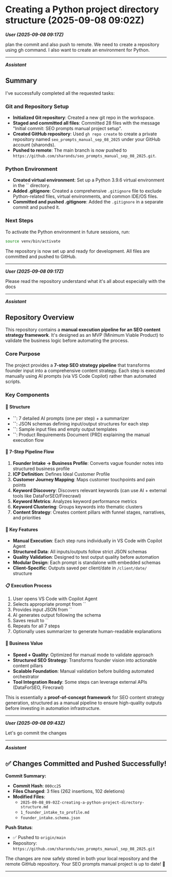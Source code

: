 <!-- Generated by SpecStory -->

# Creating a Python project directory structure (2025-09-08 09:02Z)

_**User (2025-09-08 09:17Z)**_

 plan the commit and also push to remote. We need to create a repository using gh command. I also want to create an environment for Python.

---

_**Assistant**_

## Summary

I've successfully completed all the requested tasks:

### Git and Repository Setup
- **Initialized Git repository**: Created a new git repo in the workspace.
- **Staged and committed all files**: Committed 28 files with the message "Initial commit: SEO prompts manual project setup".
- **Created GitHub repository**: Used `gh repo create` to create a private repository named `seo_prompts_manual_sep_08_2025` under your GitHub account (sharonds).
- **Pushed to remote**: The main branch is now pushed to `https://github.com/sharonds/seo_prompts_manual_sep_08_2025.git`.

### Python Environment
- **Created virtual environment**: Set up a Python 3.9.6 virtual environment in the `` directory.
- **Added .gitignore**: Created a comprehensive `.gitignore` file to exclude Python-related files, virtual environments, and common IDE/OS files.
- **Committed and pushed .gitignore**: Added the `.gitignore` in a separate commit and pushed it.

### Next Steps
To activate the Python environment in future sessions, run:
```bash
source venv/bin/activate
```

The repository is now set up and ready for development. All files are committed and pushed to GitHub.

---

_**User (2025-09-08 09:17Z)**_

Please read the repository understand what it's all about especially with the docs

---

_**Assistant**_

## Repository Overview

This repository contains a **manual execution pipeline for an SEO content strategy framework**. It's designed as an MVP (Minimum Viable Product) to validate the business logic before automating the process.

### Core Purpose
The project provides a **7-step SEO strategy pipeline** that transforms founder input into a comprehensive content strategy. Each step is executed manually using AI prompts (via VS Code Copilot) rather than automated scripts.

### Key Components

#### 📁 **Structure**
- **``**: 7 detailed AI prompts (one per step) + a summarizer
- **``**: JSON schemas defining input/output structures for each step
- **``**: Sample input files and empty output templates
- **``**: Product Requirements Document (PRD) explaining the manual execution flow

#### 🚀 **7-Step Pipeline Flow**
1. **Founder Intake → Business Profile**: Converts vague founder notes into structured business profile
2. **ICP Definition**: Defines Ideal Customer Profile
3. **Customer Journey Mapping**: Maps customer touchpoints and pain points
4. **Keyword Discovery**: Discovers relevant keywords (can use AI + external tools like DataForSEO/Firecrawl)
5. **Keyword Metrics**: Analyzes keyword performance metrics
6. **Keyword Clustering**: Groups keywords into thematic clusters
7. **Content Strategy**: Creates content pillars with funnel stages, narratives, and priorities

#### 🎯 **Key Features**
- **Manual Execution**: Each step runs individually in VS Code with Copilot Agent
- **Structured Data**: All inputs/outputs follow strict JSON schemas
- **Quality Validation**: Designed to test output quality before automation
- **Modular Design**: Each prompt is standalone with embedded schemas
- **Client-Specific**: Outputs saved per client/date in `/client/date/` structure

#### 📋 **Execution Process**
1. User opens VS Code with Copilot Agent
2. Selects appropriate prompt from ``
3. Provides input JSON from ``
4. AI generates output following the schema
5. Saves result to ``
6. Repeats for all 7 steps
7. Optionally uses summarizer to generate human-readable explanations

#### 🎨 **Business Value**
- **Speed + Quality**: Optimized for manual mode to validate approach
- **Structured SEO Strategy**: Transforms founder vision into actionable content pillars
- **Scalable Foundation**: Manual validation before building automated orchestrator
- **Tool Integration Ready**: Some steps can leverage external APIs (DataForSEO, Firecrawl)

This is essentially a **proof-of-concept framework** for SEO content strategy generation, structured as a manual pipeline to ensure high-quality outputs before investing in automation infrastructure.

---

_**User (2025-09-08 09:43Z)**_

Let's go commit the changes

---

_**Assistant**_

## ✅ Changes Committed and Pushed Successfully!

**Commit Summary:**
- **Commit Hash**: `000cc25`
- **Files Changed**: 3 files (262 insertions, 102 deletions)
- **Modified Files**:
  - `2025-09-08_09-02Z-creating-a-python-project-directory-structure.md`
  - `1_founder_intake_to_profile.md`
  - `founder_intake.schema.json`

**Push Status**: 
- ✅ Pushed to `origin/main`
- Repository: `https://github.com/sharonds/seo_prompts_manual_sep_08_2025.git`

The changes are now safely stored in both your local repository and the remote GitHub repository. Your SEO prompts manual project is up to date! 🎉

---

